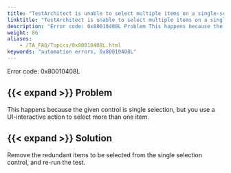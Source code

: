 ```yaml
--- 
title: "TestArchitect is unable to select multiple items on a single-selection control <controlName>, which resides in the <windowName> window. Please ensure that only a single item is selected on the control."
linktitle: "TestArchitect is unable to select multiple items on a single-selection control <controlName>, which resides in the <windowName> window. Please ensure that only a single item is selected on the control."
description: "Error code: 0x80010408L Problem This happens because the given control is single selection, but you use a UI-interactive action to select more than one item. Solution Remove the redundant items to be ..."
weight: 86
aliases: 
    - /TA_FAQ/Topics/0x80010408L.html
keywords: "automation errors, 0x80010408L"
---
```


Error code: 0x80010408L

## {{< expand >}} Problem

This happens because the given control is single selection, but you use a UI-interactive action to select more than one item.

## {{< expand >}} Solution

Remove the redundant items to be selected from the single selection control, and re-run the test.




